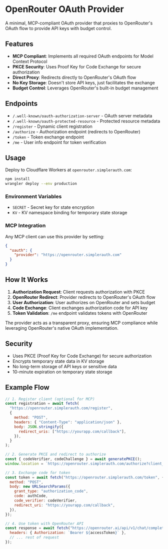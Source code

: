 # OpenRouter OAuth Provider

A minimal, MCP-compliant OAuth provider that proxies to OpenRouter's OAuth flow to provide API keys with budget control.

## Features

- **MCP Compliant**: Implements all required OAuth endpoints for Model Context Protocol
- **PKCE Security**: Uses Proof Key for Code Exchange for secure authorization
- **Direct Proxy**: Redirects directly to OpenRouter's OAuth flow
- **No Key Storage**: Doesn't store API keys, just facilitates the exchange
- **Budget Control**: Leverages OpenRouter's built-in budget management

## Endpoints

- `/.well-known/oauth-authorization-server` - OAuth server metadata
- `/.well-known/oauth-protected-resource` - Protected resource metadata
- `/register` - Dynamic client registration
- `/authorize` - Authorization endpoint (redirects to OpenRouter)
- `/token` - Token exchange endpoint
- `/me` - User info endpoint for token verification

## Usage

Deploy to Cloudflare Workers at `openrouter.simplerauth.com`:

```bash
npm install
wrangler deploy --env production
```

### Environment Variables

- `SECRET` - Secret key for state encryption
- `KV` - KV namespace binding for temporary state storage

### MCP Integration

Any MCP client can use this provider by setting:

```json
{
  "oauth": {
    "provider": "https://openrouter.simplerauth.com"
  }
}
```

## How It Works

1. **Authorization Request**: Client requests authorization with PKCE
2. **OpenRouter Redirect**: Provider redirects to OpenRouter's OAuth flow
3. **User Authorization**: User authorizes on OpenRouter and sets budget
4. **Code Exchange**: Client exchanges authorization code for API key
5. **Token Validation**: `/me` endpoint validates tokens with OpenRouter

The provider acts as a transparent proxy, ensuring MCP compliance while leveraging OpenRouter's native OAuth implementation.

## Security

- Uses PKCE (Proof Key for Code Exchange) for secure authorization
- Encrypts temporary state data in KV storage
- No long-term storage of API keys or sensitive data
- 10-minute expiration on temporary state storage

## Example Flow

```javascript
// 1. Register client (optional for MCP)
const registration = await fetch(
  "https://openrouter.simplerauth.com/register",
  {
    method: "POST",
    headers: { "Content-Type": "application/json" },
    body: JSON.stringify({
      redirect_uris: ["https://yourapp.com/callback"],
    }),
  }
);

// 2. Generate PKCE and redirect to authorize
const { codeVerifier, codeChallenge } = await generatePKCE();
window.location = `https://openrouter.simplerauth.com/authorize?client_id=yourapp.com&redirect_uri=https://yourapp.com/callback&response_type=code&code_challenge=${codeChallenge}&code_challenge_method=S256`;

// 3. Exchange code for token
const token = await fetch("https://openrouter.simplerauth.com/token", {
  method: "POST",
  body: new URLSearchParams({
    grant_type: "authorization_code",
    code: authCode,
    code_verifier: codeVerifier,
    redirect_uri: "https://yourapp.com/callback",
  }),
});

// 4. Use token with OpenRouter API
const response = await fetch("https://openrouter.ai/api/v1/chat/completions", {
  headers: { Authorization: `Bearer ${accessToken}` },
  // ... rest of request
});
```
